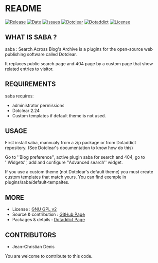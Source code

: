 # README

[![Release](https://img.shields.io/github/v/release/JcDenis/saba)](https://github.com/JcDenis/saba/releases)
[![Date](https://img.shields.io/github/release-date/JcDenis/saba)](https://github.com/JcDenis/saba/releases)
[![Issues](https://img.shields.io/github/issues/JcDenis/saba)](https://github.com/JcDenis/saba/issues)
[![Dotclear](https://img.shields.io/badge/dotclear-v2.24-blue.svg)](https://fr.dotclear.org/download)
[![Dotaddict](https://img.shields.io/badge/dotaddict-official-green.svg)](https://plugins.dotaddict.org/dc2/details/saba)
[![License](https://img.shields.io/github/license/JcDenis/saba)](https://github.com/JcDenis/saba/blob/master/LICENSE)

## WHAT IS SABA ?

saba : Search Across Blog's Archive is a plugins for the open-source 
web publishing software called Dotclear.

It replaces public search page and 404 page by a custom page that 
show related entries to visitor.

## REQUIREMENTS

 saba requires: 

  * administrator permissions
  * Dotclear 2.24 
  * Custom templates if default theme is not used.

## USAGE

First install saba, mannualy from a zip package or from 
Dotaddict repository. (See Dotclear's documentation to know how do this)

Go to ''Blog preference'', active plugin saba for search and 404,
go to ''Widgets'', add and configure ''Advanced search'' widget.

If you use a custom theme (not Dotclear's default theme) 
you must create custom templates that match yours. 
You can find exemple in plugins/saba/default-tempaltes.

## MORE

 * License : [GNU GPL v2](https://www.gnu.org/licenses/old-licenses/lgpl-2.0.html)
 * Source & contribution : [GitHub Page](https://github.com/JcDenis/saba)
 * Packages & details : [Dotaddict Page](https://plugins.dotaddict.org/dc2/details/saba)

## CONTRIBUTORS

 * Jean-Christian Denis

 You are welcome to contribute to this code.